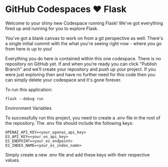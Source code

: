 # GitHub Codespaces ♥️ Flask

Welcome to your shiny new Codespace running Flask! We've got everything fired up and running for you to explore Flask.

You've got a blank canvas to work on from a git perspective as well. There's a single initial commit with the what you're seeing right now - where you go from here is up to you!

Everything you do here is contained within this one codespace. There is no repository on GitHub yet. If and when you’re ready you can click "Publish Branch" and we’ll create your repository and push up your project. If you were just exploring then and have no further need for this code then you can simply delete your codespace and it's gone forever.

To run this application:

```
flask --debug run
```

Environment Variables

To successfully run this project, you need to create a .env file in the root of the repository. The .env file should include the following keys:

```
OPENAI_API_KEY=<your_openai_api_key>
ES_API_KEY=<your_es_api_key>
ES_ENDPOINT=<your_es_endpoint>
ES_INDEX_NAME=<your_es_index_name>
```

Simply create a new .env file and add these keys with their respective values.